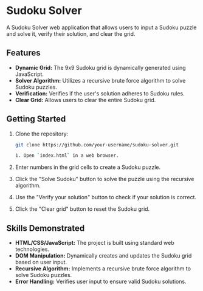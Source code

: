 # Sudoku Solver

A Sudoku Solver web application that allows users to input a Sudoku puzzle and solve it, verify their solution, and clear the grid.

## Features

- **Dynamic Grid:** The 9x9 Sudoku grid is dynamically generated using JavaScript.
- **Solver Algorithm:** Utilizes a recursive brute force algorithm to solve Sudoku puzzles.
- **Verification:** Verifies if the user's solution adheres to Sudoku rules.
- **Clear Grid:** Allows users to clear the entire Sudoku grid.

## Getting Started

1. Clone the repository:

   ```bash
   git clone https://github.com/your-username/sudoku-solver.git

   1. Open `index.html` in a web browser.

2. Enter numbers in the grid cells to create a Sudoku puzzle.

3. Click the "Solve Sudoku" button to solve the puzzle using the recursive algorithm.

4. Use the "Verify your solution" button to check if your solution is correct.

5. Click the "Clear grid" button to reset the Sudoku grid.

## Skills Demonstrated

- **HTML/CSS/JavaScript:** The project is built using standard web technologies.
- **DOM Manipulation:** Dynamically creates and updates the Sudoku grid based on user input.
- **Recursive Algorithm:** Implements a recursive brute force algorithm to solve Sudoku puzzles.
- **Error Handling:** Verifies user input to ensure valid Sudoku solutions.

